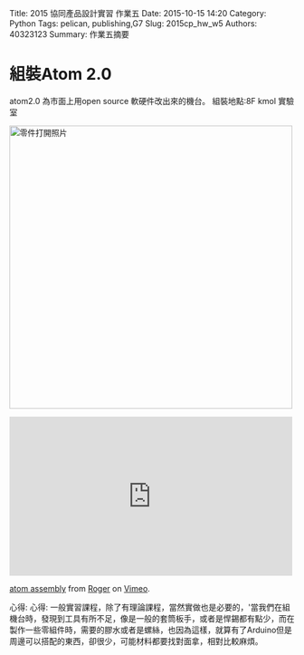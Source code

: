 Title: 2015 協同產品設計實習 作業五
Date: 2015-10-15 14:20
Category: Python
Tags: pelican, publishing,G7
Slug: 2015cp_hw_w5
Authors: 40323123
Summary: 作業五摘要


組裝Atom 2.0
============

atom2.0  為市面上用open source 軟硬件改出來的機台。
組裝地點:8F kmol 實驗室


<img src="https://copy.com/0f0lHHuIxVKm8dsF" width="500" alt="零件打開照片"></img>

<iframe src="https://player.vimeo.com/video/144153346" width="500" height="281" frameborder="0" webkitallowfullscreen mozallowfullscreen allowfullscreen></iframe> <p><a href="https://vimeo.com/144153346">atom assembly</a> from <a href="https://vimeo.com/user32373864">Roger</a> on <a href="https://vimeo.com">Vimeo</a>.</p>



心得:
    心得:
    一般實習課程，除了有理論課程，當然實做也是必要的，'當我們在組機台時，發現到工具有所不足，像是一般的套筒板手，或者是悍錫都有點少，而在製作一些零組件時，需要的膠水或者是螺絲，也因為這樣，就算有了Arduino但是周邊可以搭配的東西，卻很少，可能材料都要找對面拿，相對比較麻煩。


